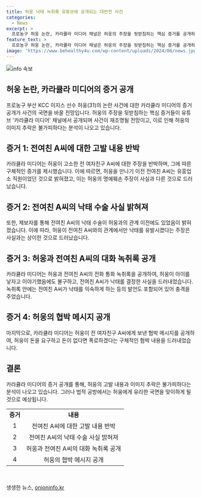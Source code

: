 ```yaml
---
title: 허웅 낙태 녹취록 유튜브에 공개되는 대반전 사건
categories:
  - News
excerpt: >
  프로농구 허웅 논란, 카라큘라 미디어 채널은 허웅의 주장을 뒷받침하는 핵심 증거를 공개하며 사건이 재조명될 전망. 전여친 A씨의 낙태 수술과 허웅의 아이낳기 의사 녹취록, 협박 메시지 등을 공개해 논란 수위 높여. 허웅 이미지 추락은 불가피하지만, 법적 공방에서 허웅에게 유리한 국면을 예상. 호감받는 논란 재조명으로 관심 끌어 기사 클릭량 상승하며 사건 관심 높아질 전망.
feature_text: >
  프로농구 허웅 논란, 카라큘라 미디어 채널은 허웅의 주장을 뒷받침하는 핵심 증거를 공개하며 사건이 재조명될 전망. 전여친 A씨의 낙태 수술과 허웅의 아이낳기 의사 녹취록, 협박 메시지 등을 공개해 논란 수위 높여. 허웅 이미지 추락은 불가피하지만, 법적 공방에서 허웅에게 유리한 국면을 예상. 호감받는 논란 재조명으로 관심 끌어 기사 클릭량 상승하며 사건 관심 높아질 전망.
image: 'https://www.behealthy4u.com/wp-content/uploads/2024/06/news.jpg'
---
```


<p><img src="https://www.behealthy4u.com/wp-content/uploads/2024/06/news.jpg" alt="info 속보" /></p>

<h2 data-ke-size="size26">허웅 논란, 카라큘라 미디어의 증거 공개</h2>

<p data-ke-size="size16">프로농구 부산 KCC 이지스 선수 허웅(31)의 논란 사건에 대한 카라큘라 미디어의 증거 공개가 사건의 국면을 바꿀 전망입니다. 허웅의 주장을 뒷받침하는 핵심 증거들이 유튜브 '카라큘라 미디어' 채널에서 공개되며 사건이 재조명될 전망이고, 이로 인해 허웅의 이미지 추락은 불가피하다는 분석이 나오고 있습니다.</p>

<h2 data-ke-size="size24">증거 1: 전여친 A씨에 대한 고발 내용 반박</h2>

<p data-ke-size="size16">카라큘라 미디어는 허웅이 고소한 전 여자친구 A씨에 대한 주장을 반박하며, 그에 따른 구체적인 증거를 제시했습니다. 이에 따르면, 허웅을 만나기 이전 전여친 A씨는 유흥업소 직원이었던 것으로 밝혀졌고, 이는 허웅의 명예훼손 주장이 사실과 다른 것으로 드러났습니다.</p>

<h2 data-ke-size="size24">증거 2: 전여친 A씨의 낙태 수술 사실 밝혀져</h2>

<p data-ke-size="size16">또한, 제보자를 통해 전여친 A씨의 낙태 수술이 허웅과의 관계 이전에도 있었음이 밝혀졌습니다. 이에 따라, 허웅이 전여친 A씨와의 관계에서만 낙태를 유발시켰다는 주장은 사실과는 상이한 것으로 드러났습니다.</p>

<h2 data-ke-size="size24">증거 3: 허웅과 전여친 A씨의 대화 녹취록 공개</h2>

<p data-ke-size="size16">카라큘라 미디어는 허웅과 전여친 A씨의 전화 통화 녹취록을 공개하여, 허웅이 아이를 낳자고 이야기했음에도 불구하고, 전여친 A씨가 낙태를 결정한 사실을 드러내었습니다. 녹취록 안에는 전여친 A씨가 낙태를 익숙하게 하는 등의 발언도 포함되어 있어 충격을 주었습니다.</p>

<h2 data-ke-size="size24">증거 4: 허웅의 협박 메시지 공개</h2>

<p data-ke-size="size16">마지막으로, 카라큘라 미디어는 허웅이 전 여자친구 A씨에게 보낸 협박 메시지를 공개하여, 허웅이 돈을 요구하고 돈이 없다면 폭로하겠다는 구체적인 협박 내용을 드러내었습니다.</p>

<h2 data-ke-size="size24">결론</h2>

<p data-ke-size="size16">카라큘라 미디어의 증거 공개를 통해, 허웅의 고발 내용과 이미지 추락은 불가피하다는 분석이 나오고 있습니다. 그러나 법적 공방에서는 허웅에게 유리한 국면을 맞이하게 될 것으로 예상됩니다.</p>

<table>
<tbody>
<tr>
<td style="text-align: center; height: 17px;"><b>증거</b></td>
<td style="text-align: center; height: 17px;"><b>내용</b></td>
</tr>
<tr>
<td style="text-align: center; height: 17px;">1</td>
<td style="text-align: center; height: 17px;">전여친 A씨에 대한 고발 내용 반박</td>
</tr>
<tr>
<td style="text-align: center; height: 17px;">2</td>
<td style="text-align: center; height: 17px;">전여친 A씨의 낙태 수술 사실 밝혀져</td>
</tr>
<tr>
<td style="text-align: center; height: 17px;">3</td>
<td style="text-align: center; height: 17px;">허웅과 전여친 A씨의 대화 녹취록 공개</td>
</tr>
<tr>
<td style="text-align: center; height: 17px;">4</td>
<td style="text-align: center; height: 17px;">허웅의 협박 메시지 공개</td>
</tr>
</tbody>
</table>

<p data-ke-size="size16">&nbsp;</p>
생생한 뉴스, <a href="https://onioninfo.kr" rel="dofollow">onioninfo.kr</a>


